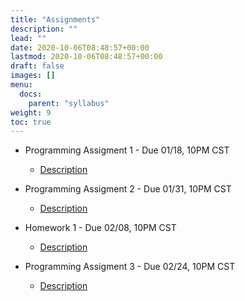 ```yaml
---
title: "Assignments"
description: ""
lead: ""
date: 2020-10-06T08:48:57+00:00
lastmod: 2020-10-06T08:48:57+00:00
draft: false
images: []
menu:
  docs:
    parent: "syllabus"
weight: 9
toc: true
---
```


* Programming Assigment 1 - Due 01/18, 10PM CST
	- [Description](/docs/syllabus/files/pa1.pdf)	
	
* Programming Assigment 2 - Due 01/31, 10PM CST
	- [Description](/docs/syllabus/files/pa2.pdf)
	
* Homework 1 - Due 02/08, 10PM CST
	- [Description](/docs/syllabus/files/hw1.pdf)
	
* Programming Assigment 3 - Due 02/24, 10PM CST
	- [Description](/docs/syllabus/files/pa3.pdf)
	
